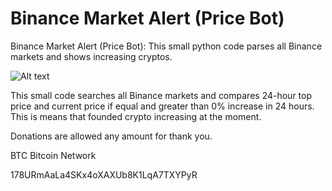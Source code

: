 # Binance Market Alert (Price Bot)
Binance Market Alert (Price Bot): This small python code parses all Binance markets and shows increasing cryptos.

![Alt text](https://raw.githubusercontent.com/ivaylov/Binance-Market-Alert/main/Example.png?raw=true "notification")

This small code searches all Binance markets and compares 24-hour top price and current price if equal and greater than 0% increase in 24 hours. This is means that founded crypto increasing at the moment.

Donations are allowed any amount for thank you.

BTC Bitcoin Network

178URmAaLa4SKx4oXAXUb8K1LqA7TXYPyR
